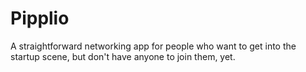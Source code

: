 # Pipplio
A straightforward networking app for people who want to get into the startup scene, but don't have anyone to join them, yet.
